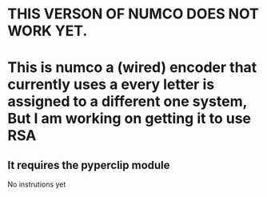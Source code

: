 # THIS VERSON OF NUMCO DOES NOT WORK YET.
# This is numco a (wired) encoder that currently uses a every letter is assigned to a different one system, But I am working on getting it to use RSA
## It requires the pyperclip module

No instrutions yet

